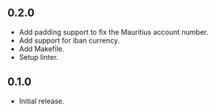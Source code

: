 ## 0.2.0

* Add padding support to fix the Mauritius account number.
* Add support for iban currency.
* Add Makefile.
* Setup linter.

## 0.1.0

* Initial release.